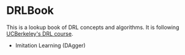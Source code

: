 # DRLBook

This is a lookup book of DRL concepts and algorithms. It is following [UCBerkeley's DRL course](http://rail.eecs.berkeley.edu/deeprlcourse/).

- Imitation Learning (DAgger)